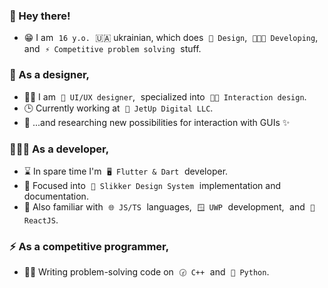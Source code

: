 ### 🥳 Hey there!
- 😁 I am  `16 y.o.`  🇺🇦 ukrainian, which does  `🎨 Design`,  `🧑🏻‍💻 Developing`,  and  `⚡ Competitive problem solving`  stuff.

### 🎨 As a designer,
- 🧑🏻 I am  `📱 UI/UX designer`,  specialized into  `🖐🏽 Interaction design`.
- 🕒 Currently working at  `🏢 JetUp Digital LLC`. 
- 💭 ...and researching new possibilities for interaction with GUIs ✨

### 🧑🏻‍💻 As a developer,
- ⌛ In spare time I'm  `🖥️ Flutter & Dart`  developer.
- 🔦 Focused into  `📐 Slikker Design System`  implementation and documentation.
- 🔮 Also familiar with  `🌐 JS/TS`  languages,  `🪟 UWP`  development,  and  `🌟 ReactJS`.

### ⚡ As a competitive programmer,
- ✍🏻 Writing problem-solving code on  `🕝 C++`  and  `🐍 Python`.
